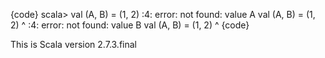 {code}
scala> val (A, B) = (1, 2)
<console>:4: error: not found: value A
       val (A, B) = (1, 2)
            ^
<console>:4: error: not found: value B
       val (A, B) = (1, 2)
               ^
{code}

This is Scala version 2.7.3.final
